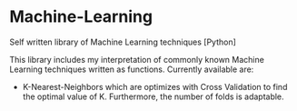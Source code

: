 # Machine-Learning
Self written library of Machine Learning techniques [Python]

This library includes my interpretation of commonly known Machine Learning techniques written as functions. Currently available are:

- K-Nearest-Neighbors which are optimizes with Cross Validation to find the optimal value of K. Furthermore, the number of    folds is adaptable.
